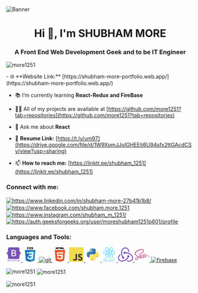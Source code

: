 <img src="https://lh3.googleusercontent.com/fife/AAbDypCiF0o74xLxun1yvJF1CjmRp2DfRlCbUMK0Ba0UyNw7hrL652P0IiyBaDueLb3_JzjGdj2wcIrGuKdYGBTHYNBY1whyMTUOTmMX0UXlJQSh_aoN9-EFTC2N5BO2OMRSfH-Lnwc50NhJaAhwhW3I9P4-STJkBq9mR__jp5DId0WlRiHox2fqejhXdpHxA4qZ6Msn4QQeQoq2rjaulfbd6oZe1MvM9GMw-D5vcmRPaCQltVmvLK0KP_fETGiDpBKDH3kEbdp_o5ujvn7PyeJ4NQpSfMPazUN7548V_gBT6q_fASif5dhCqGUY5EtoDJo3ZeV-U4WAgQFK6G42VCxGRkmuQN81TiaAMTdjkshvXzgE3aIfgq2C-OCr3Lt-m91Rz-M-DluYXaWpDURESOCI4oE_RM59eQ25wx1TTde1jeuyep3SnQv07fQarxoDJcSIuCW3vPlf2ZTqUy8-ezXShpDGGas9zAHi5kfxjBF-y1w3DBvCbbjvFcWAepaSK87ynr518HweQfmDZAZhiTnxAX5PtDL8lCuW1dF5VBsc_NplXhXX8iv5ZQBF-8L5deURjtgZPTjvpAD_93Z8u7psxF4gs1QhXPeYPZNh_7nIl42hYdfThMofn1cricNiPma-IAPbW2VZqIaNPF-EgG1MrER49apKAutI1Jrqox93OCE0gvaNDzlEFgfvD5aG0USSeZpDkDDN7x0Xn1iuVDWL_5e21bYrMESdfI4EQlTxiVjjqoyV4AV6INhekrAMovpcC3_FMsLOYMRmgxK3BFJZw_8Jm_o32CD_NVbY3So-T_8bSvDOCEsZ9kSS395twFnRL66LLdXFC5jHuWG3ZoXECkR_P6kERH3ZXsF2jirWV_vh1jOZFHN-yoaaBIguuJ3GnduDUiQmaGMucTXQZC7Xnty7GC3wVR2F00arC9LslZIBJ1tQNBUUIhzJn6OfTLKsFuHOZ58VPLHLN6-AW0ytWtXOkPo24jXfGgaOY-0SuD5IXTDp8voagqALOzxVPy_vSVBfx9VUvp-2R01XWi4M44qfRDZ8yA1iBE7XmLPstxZugjNEEiEAXZLqAd1yvkoFJHmoSg2-5A7iV6evGol3pxfWgic4VUfTzjXmuVGVVzVxLJoDfmlw7Yg1T4CzK0h99R24evG8N1maO75tu7w9PoogcQXJicegKPzJMgGcrFMIfYeo1DENNVceU5kkWIzDNaIGtsLqaAi9pnHC7ynjKPXRe40e_rqXY71Iul50Dd7vfgLA80OXfddMyH-nI0ov_1SMjsw5XVC0GIGUMsJNuXCUQAc0M1DWRiE8Z7sgiIrMLo_M2ojxe57ZhbLXoPAh8_5u4APFU8gNHVXBXhJ-KrYHiuA6dkUwNjaBYCN7JgDBzz45FAJV_9siNqwez0oyItVlZTTujWz9W428J3rKPWLjveN2G3Ig_2rpVj0eJ8EagDYSyROSq8z0vt7oej0CSgV3BPD_jWIrmNXd4Q2P3rNvxuZIqg-D5N9qVdB_-GwBCUutp1ylcVGDfwA749joDvkEMgHLRiqNJ4uJiukUCOy-XKZmhR6SS-Y4Vc0Tm0nkZ6PpPNRVWLmRTCl4CQoE-yxcPrVR1ysiRQDVNr1RjwzB6y6RD7bdzcToYFO--lsjmxKHl-b9_GakdXqtoHMrBN6fOgdZNmXK3F3qlfzGPxqrCWKpfsKcC0uGRezKirxNXHAAZdmIOYl1mQXwUg_cBrLMxxp71ERZYRCtE-7avkrHJhVABjUITUu_XqHWNj1PmBx45uRLpfSpbkApdpZ9qKxyRZJ3XmoDEJqUoVYLIgZ6kMXX-Si8n-PaDO49Dvg3MlQv9yIG_PPA1dImpm1Ub76WzQ6EaxQP6hdtF9V7xcOPO0j3fWnMDt7MdWqg_wYaLRV7EdXvLqyhqji97qhltzyqBu-Dc3Uma1-pMz4j6cHYpKYXRUFMBEr2oOYHckgCAm7irINaYT3PQrcl8SdqLKAcrkdLb7QWx7qtweUFwhCrjmfpQWufVvL6ioOhpqRPfWf7qlnfWWm8ko-lN4OakcNSMgSZ9BPo05QRLQvfs-9fcgmgFWiQz-qvMoV-VbuEDDz-9Rsnxp30OIopUUcZqyi690Ik1MaGZanidUuzwEk-JGcCVwyoJxgcXmOlhFH6qAvMYc5L5u2hMgBlDHFl_KChi0kFaCK42Yr-9dRqdACZEnEL-nzKcjkBfXCJeI5pJ99TgifSFHyXzbajlVOGmRONOatXJTmrIwZUhzFl5Wt2rfLK7ab0HGOfxjozISPAh73wW1WWyaN2qN3yASPOMEHXp4zltiQKJwYDY7WzJTdH2TxqRV85l47nV5vDIWjzvJg64xkWU33LyPFx2z_BR5Nxwkq7OoCoJ_Z1uON4Kdn6-PtvWUGFslPOoCpdDDCut0L6yEkD5rr6j1f7AE7sUuMiBRu-1HMYvu18M4yOeRa85oTYdb-rxsCQW2VkAwHUQLwCjmAB0CmpcuAtF-CeMM5YGFyaDc_qEleDHlnPvqJQtCr164GHtl7pglsJqr2StO3-1GftY_YnS3XN041h-aXslfu7Q2tQQM_agmFApgUclnVFThPW75bz76p0XWtlPEookJgIF0NhkcQ7T3gEFTJ3TSYinN7vb2Jq23U_HH4a-eoeMgNWA8KGW3XtNC1i70k-hLk3hyMq4WJQw-eDciQubn0r-svyrR5B8m0BA7ptDs-8JjjefzcxmSwaTGCsuZDDHyD4P7KnIY3wNjZKDYePgCWav8EZwSHOsw7DEt-J7mWFLaA5zi8LGYXYtYnOKSRbsjVSF8Ad1RbgGFSWmiQSz5X3V2bKhTLSOL9nOU0RrmLzogHo-HUiPfkedYoE8QuU3HGvT5YanPl7BEZPd6CvftAF2NPsMW9tOn_HCdpy2krrD15R8fVAM2gcxyRbQJC2CeJ6hWFXoI9mbz1VswYWuvnxgXqiW2wNuS2SmCwcNKzL4s7LX1oJjHTnj-aPDw4aKEeDG8wc02vmPnknlf6tOiS-GFD9qYzD6_G1X0G4g5ZNAbeTgy2YmJKnX82mtLlbxGegiAM1D187uf4RItE45x_wH-rui7kfc3BhLIYouVGD1c9pSFoWv5YvCDpzZHn69tGIH2IpCa0wJXB1BffF77yiYYTH82mvsstrymLsBps4eEIFA0WblTn4P-yyfuIBQ4BfZmjQdS91fTg_ohSq3MZb_p0GhHVcJyEKXLhtEQddytgBL7xjWOWwMWFv72fzzOmkoOHcAiZpwYzJ6oijjlGjCl2M2ssSLZbmfeILmWXa-0VX8iEv180nyWtgsaTMEYvnWG4AIjs09ijuEDNzc0MW9imZGB_lY4MoKJbT6qkYxOrnQHjn4BzqbuYbUUnM2GQ_iZ1QP6UWgxf8O84imKM6Mu-Z7_rsxRlqVtp4FS235dkyaYn8W0OqK_QP8qnR08WwB-h4FHpq7xLhQXEjV3m7ENnko0L18KQ4gXFMDAa0XqgH7Ft71zPddhHGXbIGCgCNrjcBwqbw3IKCpHXzZbaQZJlueKDGKCyYejdIDqZa7mt3-h7GpkOMWeuDNJQwymPc5T8K6uYucSZVzwaEKynqUDgr5fhS3N7O5Dn2vocZOix3cQLlAj7k5RNpsdO6fx6URu68tuuXvtIKhwgKbvuJH3H-H1_QKHZcFS6L_zVCFrZHNgMdKddHNc9ggKfTDjDpvU8-_sn_EjCPFcIAlHr5ozyAOqv3wk48N68_0InPHKevn6RsDuMv6rJpUdsAh2cIjF5BcnOySOENViVyEGCvxK-R3YplL1Av2e1_9uh9LIeYOGiQXyCRewnyNxov5SJgfqhK4Ea-XSJjFbR4trJ0F_cvvWfP6aTIoV01B8cgBAD8S9plrFfL9iMKstwtfgW7cXJtzUNjW2cq75Hix4KRb-ak7d0kJA7PqqrBUFG8PkbrsTiWQe7ajW5QdqoV2SuuYAjDhbeDX61qNqiogVHrzyGddBYDUOF-5ilmM3cS1cYd2fEWuXcaJCzawkWsMyxXStDBZ5BbYngwRD_opmt-12cFQB0lWYohuBgthE748cOHzWwIUYoXs1bLkoiqLAMjc4nObMZr0qK9rpmKOPHcYh7u0UTnVk7UgXIsmSJux9QgvupXWNJHMdYuWUKAH-FuHJY7vlgJU3cWRE91XNoqdFfGSSg4YPzMatfqrERTOtKEEPfpl_3ziNEuUHPfdwB5TbipQ0dT4uvEB1vSonfNNibUhxvwETKLBlPBiK-gH0FOHf8-45f692n_Xt_G0OkFGsOi-ltYQuOF3GO4NThfe68ZnIh3Alq3FyfPMtVf3fGNEljstPD01Ga8tRplaus52k64JZAHhCt5-mbMTYKVqn-CtfxfkdD7xcnt2A7f5IwDW4mjwkBy-sxxnHbb7a6Z2cV88dub5D2J1sQXR_CU_8KwcPdFSXb3KQ7HR3fMOwyyvg7QUGpikjTByhHIQYImRAHCZwJQ0G_lr_IkecVBdlq6cvwkOBPl8mCsZiZNJij_Pg7e4TlMDkrZOiDmKih8QdndTnaUGQc-IoYnIxyXJsZMtnl5eRSTQzEKGiB5NQLbnzyA9OfiOkwjSjb58w9a5lDCeo4Wi2KUdSoR7AleInvi3CvqYQ0fYOAaD6ptu9S8OWZEL3g3Jm4wf_Hf0YOqZ_S8TtPrnR-wPdab_xaKWOvJCSCmzRylLvqjZbvSOOlFn4inkjJ7ZAk6Wh0AO1t0PV_LbWgHT9cPQ3VVf1V0Tu1sVEqCE9GQKLYSOj0TTHTCmYIDO5JiAuLxBgrC3ImXznrpOFHAfkXEpvClE-bqWf6eFykxKnNF8sgOgpmrgRnbfZYK5vFeCrGnJ09RLT2a33et7zOuT2JdJQLFCU5HMZlZ8lNQTv91hiJLIYZGCs8G7IAQgUsKYyolRcm_gHuINS3tQknD1I0rIgm6pOc3kWxn7wKoMhq1VRyXh4S4oWoUUrMsBi6jq6adwEWkuNpEFYO4sB9eFSaZmC3I9BQwRkb-iRMEmbFftwHdhtqdPVKMJRjJLGngcCx_nzseR7uuDSOwnyFBNJAskEcM8UFQq7iOtCPZySPBKPWx2Tvx096W_JQnoOacyS3wfWJh4LMjJZbdb_Z9jVV9ED7gUGHVw0J5TkmxyiepStxz_ZBzRWnwoUx7OE-N0sJIb4oS0FFtLQlGAlfnbAP_D-PxxsLtcp-BuQk3dGphM82K5jju38oKv2e2zeeFuCcmBjtxpQgmbSR9diiqiLXtCYLNiPiB9cK6awLwrZrxzzpm1ZODs8b-SU_ipOylmYdw85wXRP-I8Snix8OpdbXv5A3cGjIZykD16ow_sGkL2aMcQek9DBAyb059efE_wsmWPLHBXIdJhLsJUkaE6ZpJh_V62FXLXPQDjQf8iRkGo5KlsTKVdNsKF8_1yUjYYIxVw_rZdGTAGZlMzaqK7FF90OopE53Co8VPxPoec6r_3-ukVE1hK5uUyNicWO-d4Wa4PeOoI5qtf698ib7nvcninRjxPzlNWZNX_typepgUDHP0oe9KqD9sx49cnJCC7969egYWKUCgGqccFkDY29OtAkwgTJykCEuJvlU92SJuCxLDaECYqgPiyYD6BzQv7Cca6fh8EandFR2JP1JQJQpYkFp1XPSYwQMx_UthvOc_k6p70Jk7EFu3OwL0sTgMO9M2XKOY13cjbM6cixRvt6vJgANDfjAd10oXn3jxLfdkkBt8bNNx8qGkOQYKp6X1fxk7dGBrxeScG24Xknra4pAABfeYG9RbB9FdVAof-EMUFTF1wcZtvVVPxWarAg-1KaHK89NLwzbjW12dFZCCPjzTuLn-XGeB3oBzVn9Tz3_O27BthexYM1WUrnEbS91Rx3hg-Pp3n8koHf286lo8k9BSCa8_tDN3RA73C3XMhdSwcF_8_mmGRzSUKsQtcxn9bcnq6evGIFW_YzKHPWkl-pvcJLw-fdJ5fBBJg5WIMph2aRcVO9c0GDNljqKzo_drnFMs5H5XJroGdr-DU3VXGeZEXiKemodcPUnyG-vpDBd5Oc3oQqtpydSou_unM1bzkliXgw3KmeB0nSkox2dwHVDztQPQHgat8UV_2moS58ZhBpo2fvxdteF7OxUBDi5bHryZC8clX-_p5hR7iJtnKwxq7jdE3OX_Gncfv58LRGPoyubIGyai0K2buHAkbJhjJCsAoPrkVneAnVUTcZU_Wv1LF_8JH-z_ZReBs0RuqMtdMGlcKgmRg_UlSMILw7TUo3STPHHq6kac6Is2bl7H51uJ2DjRbArtMdXH6UER7qFxgYLaQAPopRHkPrCpLZLoYugZ2xFLUWUlZL557-_mYVascjH_NJjpKJgdAJz-HmsOXC8vjNiZ9D4BFXicLk-IK5_hW0iPFJ0Tx68h3OS2MMFNdIvirOOyvSbZyiY33ec8tgH7lf93AtUbyvRd2OZpnt_hQRoFsPZIsozyrPDNfm99Q13b6eef3-iiGkxIu1K9wM8NdsRWfjIcYVUC9-QrRTbtDYkQqA0Tv24yMc5x0zU3Fe-y-qoL3evOJBcHQptVdaQO80vO8PUhUHB7JQDci-QxmH82Z522X27uIPjweIz6NWnnVP3BPx8G90TVu1Av_WNAy5nIzknZTs_kp2tJ6-b8A64fOZtXERGddVBk4OaLSkH7zbnZ5cwaTKOxss82Alx6fAC66MZzIHILhRFY6HW0asxcIF5ObBYZMQvPCCFtgwQeSpQAwrh6lNfyjSTvd90oEF_0zhNwnKl_4CX4r1pZVR_dpFcNd6amqG2PVmWWpNFooKsFSwZxl_7PKqepZfbs8QzVPIY66rtQxJxVknnBHTulQTXu0E6PnT-_B89hVXFX-XvMuvXhIySa8nElNi1gz95hHfYC5PiojDtch_hs9JwF0JVWRI9MGmDRgAPc96r76PjO15BWBbvON_uTs0T4x8mfsNE-FDug7aUmERwfr775me1tzxbUV7xhmQQSuvKsTvALBEarITE8kEKuvIKG60cDwvlgiiyYk_Vcu4WWjwStWB319QRKUzQAq5Btca6gsrCf39iB32A9N8atViQrdsK-XcCNeJGj9YTZUQd64vEIyjtgc2I5mLw7wNcNbypgSsu-RyUJifkfFRmaIE-DfZ1bOsUsKt_jaltkZY23BzTYdE6qY2s6MjkKgaS9hTxDhIcZQkTPX30ICU8e3xvgOTE4zqhSFIlawUiygEmjwkQnvIOdiZsLkLcJM3PesrYiuG2fwNypiHga-GcDwjlrnLGzWLF0LFRX0CEE83Mp6LfGrBKEO9C2TQ13_vT4sCZBvYBSesq8HLgeVAt6I9AyQSriQFZ-2iJEQdOAEyMOoSQ3IKUTMo63nGHFLTLappXFdAVFGBfkfkayHCsYa0rsws9HvFd2iEQfc1SaKvy6HCrXyIPgFYlJHimmKVV4zArNQ7oxQRslcf-JapTTB5z-FCo2lCEsbgU0tkrjvAZ4NcFgA8AcKLbsILeKl62umL3ahnkz2P2ct-loBR5E8_gfUt_Kai0EI_T91NQrIi1BLp8S6ol5SubLJfUG_8i5W4pLVSKSV53etqYFuuL1HAy0mIOCpAwzyS5OxlNFOLt4dD1sBWZ3ctKrXulqMBxTbh59qymyLrqy7UKzX4Hs9OPvEbPmdlJ_lqUWx6wnlzx35QWHtXstJTL2VwHvPpBXF0xFEz3pwAwKM8XUcdbprgooqHNX_bW7SHp-qX3XaZgx7iSiNZP4R4sw5tJjk9p8Y62orn9N0pGkXVJeB83-c6Di5NgaMNEUKUKB4PnIb2vTuYDbnsOUpa7kAgASCl94nrn6-7RfXwPAUCLnbl49npX3zMS_xfv-5hzH8XXwWAokk7PldSVMQzs1Fk4Gqd9pHN4pSe3j-S7Y0auBqf7jKrfgQhrkNTNinkBePTB03DXprhf_FHGt80nyYroAcJy94Rw958UAtPxY1vlV8Mityi7PzvYE_4RGyIrSqKh9HrfFbgGf8W3A4SUsx7LfTn9acXZBKCvEefaN0YaGCQSncuSvE_qwVrmZ9evTmZOe0ATCTOtbEY0BZBVie-GWY009sONb3holr7jL9K3qD297_AGFnzYnk5MYAxuhIjP6p3OlqGIGjbINI9zFpWJkkD7_YkHz9jk5vl-EWQrU2dqaYBd-Ue1jUNCXMz7Auyxz-dZ_rpVeRsmRDpX_KdRHjhkz1_e5zuc15LIVSViFeFU3z1Zed1kR5zlaMkq0Fd6lh0TjbBSrWeK7tfhHHHF5FhzztLk0ZmubuLt3xa0-y6JtWHeWsLpJoc0FMwXbOP715O8uYykT_tUju4HqfJ9vN8NkGXf0IazRxQIhnacsFPUPXYWFs-e0dVDwUXqy6vPvj6UAAGOh7v8aNCvNWIof9y2itXhOfF-C5ZxtfS4rFlIVsqaCeRzEXeOe0efY3h_37yyq4WVOP86i2XpK_GUwEXFQ-JoQK8fACKIQLp8vZLfmITfcgBPmWy8joZ6hPj-Qqy02u4kdogf3tJMRD5kXl1qotKy60XO0Noh-QLqv_oizLo12gEtCj6zRgbCM5HY9h86hgCCflcejm3HgetRx-XL_yJ-ZByx1CfWdyqd-expwa5ZApX8o0RNTkKvt43ruVP98zL8jSwIh4Uuc3y12D5hnRMFLDebKMtXTCyH3WByXHHm23bg2jwuBAc2S0BRsIFjrETUB4vkVIWyy4rTtGiYYZx24Yw0B8gM0_-brGAp5ACBpeyXgJM2E97ZnDODbRhNwUj3Xt7aw40Ws076KeLnYRmtMo-4dPKqT50M14TRkqGzwQiLiTmqf2pB9n2Tw3jU5y1U2ygBZUvGnUX9Dm2pc2K3D5JAJdsTfrib7YZ3E4yZVS6pAaJTT-MO03anVRbyJcCgrT215IQLHNOMMSE3TaAwaDi_2Y-0xN7aILfArbHnD6I-YcFhyR33I918DoHk-kug7VFn0Gx_g2fD4YW66gbMpcwFWeJh1_m46F0u1keJm9GzqNWcgpO5hIV0SnBVtO7uPW-J2cfZsnVOpeucreSdsQRm8J46xcrXfPbvAYsyQ7iqoX78_cc8J7tHlZ5Tx97dyHSS59qtSu_5W9K13eGqTNNOaVuitcU1-ZqNv0xfp3mNsJPMMKgHT1ldMux33lHEesh4LZpUJvtOy4C214e6Reeaahhm6WxlaIreIufAfu8lyR22CKSo9X66OZAZRPgTEv-bz3G3yl472UclMtlzA5WfN3Hw2mhvJb1oXtlJYmeY1K10xBDyUJSxKKmURp_D0xFOJifD-jj7k85ASv9z_k05IwCqiXpjYjNQwVXAhEF2bwQPmmFBlU6g3u8isMIChy4VPjwXByvOmijuKtwj2TUzciOwmMxEAMg01UTQGinoJmAwYeXUAXgisUXu3uHxzhmNVLTftGsBheeuHB7L4Si_Lnubr3eVkoQFsZj1JVpsIWXEXLqzbPubRDsvTVqKERJ9geCGH24Obt_l7n8ojoC18Mn9IuvWo68zCmbp_wVLGWbf22rE86kUtkxQ0gkKDUEW5bRQL931N0yD1p5bSlIk4-3cBJoa2i6BFSODP-cgtsYsIAWGwJX5llYCWOpIFMQll74GJPkA9C0IZr41X4LFKA4jz4V6I8vsiFVMiweAGAqxfGoL24ErE5eSG8ka4IAP9-GXEo58zH9Jv-lPWN6pOTTthXlcvAap-d7miJf50PXi4ow3lbDJ_9GxVPtsHL-XjYPeQRcfwrY-J_F6VBlg6Tt0vmYKcztbRL9Sl9TF5SCPX-8qZmjLE1HPPaS_L69YIvSAeER4N6fHJB0VXp_4mqcxDVBqZ4lokAJS0yd_9z2l2PGrhWxrOgBojutXFRG6kfHvX53Wgm9yw5Pe9GesurYjEv0uJI1MQpy1qdx5088V9IaAGHqETI96Kkh_KtGuKBHIzndn4e-RGFK_lGgy1OXoYoLJcKpYhHFqJkkV4JKdNAvaLGkehYMqGqDQg7BHc1du-NH-D6kBipkWFEAf54LDKiKDfnsMCccwSrJIwiH1ygpF-j6wCTmCcFHMXm0aqpa_C20HqUU38UNnaMVRwytECcimLUxyfWaelRlof1h-MJplMtvYzBq8oYZZfrhDGlN43xilq9CmwmOj3rMHJLO4OHo3y3OYGknUSvBXXe3GYCqAX8nxnqmg4LSpNL-TBep6p2KYavdaxQm0rhTZJPxwXgcw6AGVNsMqUIn5XgVD-ef3h0o5GLIz1vLkVwR7fIfXP1TAdKeCprqyKixAS7xwQaMGH7aHHYtBjjRJY16czR47lD5I=s1584-w1584-h396-no?authuser=0" alt="Banner" width="40" height="40"/>

<h1 align="center">Hi 👋, I'm SHUBHAM MORE</h1>
<h3 align="center">A Front End Web Development Geek and to be IT Engineer</h3>

<p align="left"> <img src="https://komarev.com/ghpvc/?username=more1251&label=Profile%20views&color=0e75b6&style=flat" alt="more1251" /> </p>
- 🌐 **Website Link:** [https://shubham-more-portfolio.web.app/](https://shubham-more-portfolio.web.app/)

- 📚 I’m currently learning **React-Redux and FireBase**

- 👨‍💻 All of my projects are available at [https://github.com/more1251?tab=repositories](https://github.com/more1251?tab=repositories)

- 💬 Ask me about **React**

- 📄 **Resume Link:** [https://t.ly/um97](https://drive.google.com/file/d/1W9XomJJoIGHEEti6U94sfx2ttGAcdCSv/view?usp=sharing)

- 📫 **How to reach me:** [https://linktr.ee/shubham_1251](https://linktr.ee/shubham_1251)

<h3 align="left">Connect with me:</h3>
<p align="left">
<a href="https://www.linkedin.com/in/shubham-more1251/" target="blank"><img align="center" src="https://raw.githubusercontent.com/rahuldkjain/github-profile-readme-generator/master/src/images/icons/Social/linked-in-alt.svg" alt="https://www.linkedin.com/in/shubham-more-27b41b1b8/" height="30" width="40" /></a>
<a href="https://www.facebook.com/shubham.more.1251" target="blank"><img align="center" src="https://raw.githubusercontent.com/rahuldkjain/github-profile-readme-generator/master/src/images/icons/Social/facebook.svg" alt="https://www.facebook.com/shubham.more.1251" height="30" width="40" /></a>
<a href="https://www.instagram.com/shubham_m_1251/" target="blank"><img align="center" src="https://raw.githubusercontent.com/rahuldkjain/github-profile-readme-generator/master/src/images/icons/Social/instagram.svg" alt="https://www.instagram.com/shubham_m_1251/" height="30" width="40" /></a>
<a href="https://auth.geeksforgeeks.org/user/moreshubham1251p601/profile" target="blank"><img align="center" src="https://raw.githubusercontent.com/rahuldkjain/github-profile-readme-generator/master/src/images/icons/Social/geeks-for-geeks.svg" alt="https://auth.geeksforgeeks.org/user/moreshubham1251p601/profile" height="30" width="40" /></a>
</p>

<h3 align="left">Languages and Tools:</h3>
<p align="left"> <a href="https://getbootstrap.com" target="_blank" rel="noreferrer"> <img src="https://raw.githubusercontent.com/devicons/devicon/master/icons/bootstrap/bootstrap-plain-wordmark.svg" alt="bootstrap" width="40" height="40"/> <a href="https://www.w3schools.com/css/" target="_blank" rel="noreferrer"> <img src="https://raw.githubusercontent.com/devicons/devicon/master/icons/css3/css3-original-wordmark.svg" alt="css3" width="40" height="40"/> </a> <a href="https://git-scm.com/" target="_blank" rel="noreferrer"> <img src="https://www.vectorlogo.zone/logos/git-scm/git-scm-icon.svg" alt="git" width="40" height="40"/> </a> <a href="https://www.w3.org/html/" target="_blank" rel="noreferrer"> <img src="https://raw.githubusercontent.com/devicons/devicon/master/icons/html5/html5-original-wordmark.svg" alt="html5" width="40" height="40"/> </a> <a href="https://developer.mozilla.org/en-US/docs/Web/JavaScript" target="_blank" rel="noreferrer"> <img src="https://raw.githubusercontent.com/devicons/devicon/master/icons/javascript/javascript-original.svg" alt="javascript" width="40" height="40"/> </a> <a href="https://www.python.org" target="_blank" rel="noreferrer"> <img src="https://raw.githubusercontent.com/devicons/devicon/master/icons/python/python-original.svg" alt="python" width="40" height="40"/> </a> <a href="https://reactjs.org/" target="_blank" rel="noreferrer"> <img src="https://raw.githubusercontent.com/devicons/devicon/master/icons/react/react-original-wordmark.svg" alt="react" width="40" height="40"/> </a> <a href="https://redux.js.org" target="_blank" rel="noreferrer"> <img src="https://raw.githubusercontent.com/devicons/devicon/master/icons/redux/redux-original.svg" alt="redux" width="40" height="40"/> </a> <a href="https://sass-lang.com" target="_blank" rel="noreferrer"> <img src="https://raw.githubusercontent.com/devicons/devicon/master/icons/sass/sass-original.svg" alt="sass" width="40" height="40"/> </a> </a> <a href="https://firebase.google.com/" target="_blank" rel="noreferrer"> <img src="https://www.vectorlogo.zone/logos/firebase/firebase-icon.svg" alt="firebase" width="40" height="40"/> </a></p>


<p><img align="left" src="https://github-readme-stats.vercel.app/api/top-langs?username=more1251&show_icons=true&locale=en&layout=compact" alt="more1251" /></p>

<p>&nbsp;<img align="center" src="https://github-readme-stats.vercel.app/api?username=more1251&show_icons=true&locale=en" alt="more1251" /></p>

<p><img align="center" src="https://github-readme-streak-stats.herokuapp.com/?user=more1251&" alt="more1251" /></p>
